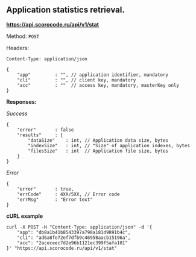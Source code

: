 ## Application statistics retrieval.

**https://api.scorocode.ru/api/v1/stat**

Method: `POST`

Headers:

`Content-Type: application/json`

```
{
    "app"         : "", // application identifier, mandatory
    "cli"         : "", // client key, mandatory
    "acc"         : ""  // access key, mandatory, masterKey only
}
```

**Responses:**

*Success*

```
{
    "error"       : false
    "results"     : {
        "dataSize"    : int, // Application data size, bytes
        "indexSize"   : int, // "Size" of application indexes, bytes
        "filesSize"   : int  // Application file size, bytes
    }
}
```

*Error*

```
{
    "error"       : true,
    "errCode"     : 4XX/5XX, // Error code
    "errMsg"      : "Error text"
}
```

**cURL example**

```
curl -X POST -H "Content-Type: application/json" -d '{
    "app": "db8a1b41b8543397a798a181d9891b4c",
    "cli": "ad6a8fe72ef7dfb9c46958aacb15196a",
    "acc": "2aceceec7d2e96b1121ec399f5afa101"
}' "https://api.scorocode.ru/api/v1/stat"
```